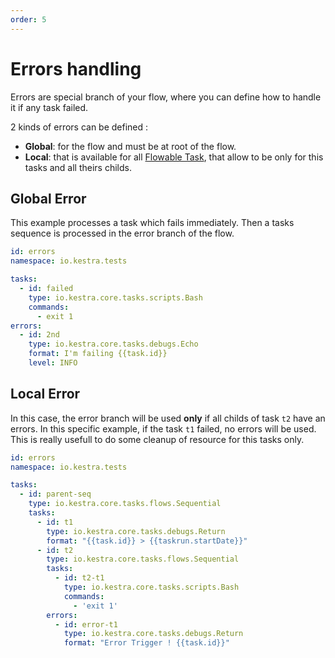 ```yaml
---
order: 5
---
```

# Errors handling
Errors are special branch of your flow, where you can define how to handle it if any task failed.

2 kinds of errors can be defined : 
* **Global**: for the flow and must be at root of the flow.
* **Local**: that is available for all [Flowable Task](../flowable), that allow to be only for this tasks and all theirs childs.


## Global Error

This example processes a task which fails immediately. Then a tasks sequence is processed in the error branch of the flow.

```yaml
id: errors
namespace: io.kestra.tests

tasks:
  - id: failed
    type: io.kestra.core.tasks.scripts.Bash
    commands:
      - exit 1
errors:
  - id: 2nd
    type: io.kestra.core.tasks.debugs.Echo
    format: I'm failing {{task.id}}
    level: INFO
```


## Local Error

In this case, the error branch will be used **only** if all childs of task `t2` have an errors. 
In this specific example, if the task `t1` failed, no errors will be used. This is really usefull to do some cleanup of resource for this tasks only. 

```yaml
id: errors
namespace: io.kestra.tests

tasks:
  - id: parent-seq
    type: io.kestra.core.tasks.flows.Sequential
    tasks:
      - id: t1
        type: io.kestra.core.tasks.debugs.Return
        format: "{{task.id}} > {{taskrun.startDate}}"
      - id: t2
        type: io.kestra.core.tasks.flows.Sequential
        tasks:
          - id: t2-t1
            type: io.kestra.core.tasks.scripts.Bash
            commands:
              - 'exit 1'
        errors:
          - id: error-t1
            type: io.kestra.core.tasks.debugs.Return
            format: "Error Trigger ! {{task.id}}"
```


